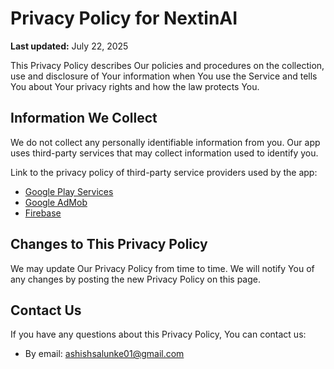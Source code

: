 # Privacy Policy for NextinAI

**Last updated:** July 22, 2025

This Privacy Policy describes Our policies and procedures on the collection, use and disclosure of Your information when You use the Service and tells You about Your privacy rights and how the law protects You.

## Information We Collect

We do not collect any personally identifiable information from you. Our app uses third-party services that may collect information used to identify you.

Link to the privacy policy of third-party service providers used by the app:

* [Google Play Services](https://www.google.com/policies/privacy/)
* [Google AdMob](https://support.google.com/admob/answer/6128543?hl=en)
* [Firebase](https://firebase.google.com/policies/analytics)

## Changes to This Privacy Policy

We may update Our Privacy Policy from time to time. We will notify You of any changes by posting the new Privacy Policy on this page.

## Contact Us

If you have any questions about this Privacy Policy, You can contact us:

* By email: ashishsalunke01@gmail.com

